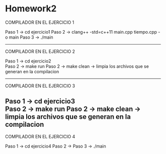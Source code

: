 # Homework2

COMPILADOR EN EL EJERCICIO 1

Paso 1 -> cd ejercicio1
Paso 2 -> clang++ -std=c++11 main.cpp tiempo.cpp -o main
Paso 3 -> ./main

------------------------------------------------

COMPILADOR EN EL EJERCICIO 2

Paso 1 -> cd ejercicio2    
Paso 2 -> make run 
Paso 2 -> make clean -> limpia los archivos que se generan en la compilacion

------------------------------------------------

COMPILADOR EN EL EJERCICIO 3

Paso 1 -> cd ejercicio3   
Paso 2 -> make run 
Paso 2 -> make clean -> limpia los archivos que se generan en la compilacion
------------------------------------------------

COMPILADOR EN EL EJERCICIO 4

Paso 1 -> cd ejercicio4
Paso 2 -> 
Paso 3 -> ./main
